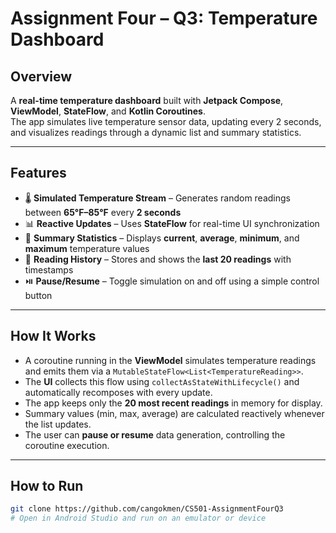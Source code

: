 # Assignment Four – Q3: Temperature Dashboard

## Overview
A **real-time temperature dashboard** built with **Jetpack Compose**, **ViewModel**, **StateFlow**, and **Kotlin Coroutines**.  
The app simulates live temperature sensor data, updating every 2 seconds, and visualizes readings through a dynamic list and summary statistics.

---

## Features
- 🌡️ **Simulated Temperature Stream** – Generates random readings between **65°F–85°F** every **2 seconds**  
- 📊 **Reactive Updates** – Uses **StateFlow** for real-time UI synchronization  
- 🧮 **Summary Statistics** – Displays **current**, **average**, **minimum**, and **maximum** temperature values  
- 📅 **Reading History** – Stores and shows the **last 20 readings** with timestamps  
- ⏯️ **Pause/Resume** – Toggle simulation on and off using a simple control button  

---

## How It Works
- A coroutine running in the **ViewModel** simulates temperature readings and emits them via a `MutableStateFlow<List<TemperatureReading>>`.  
- The **UI** collects this flow using `collectAsStateWithLifecycle()` and automatically recomposes with every update.  
- The app keeps only the **20 most recent readings** in memory for display.  
- Summary values (min, max, average) are calculated reactively whenever the list updates.  
- The user can **pause or resume** data generation, controlling the coroutine execution.

---

## How to Run
```bash
git clone https://github.com/cangokmen/CS501-AssignmentFourQ3
# Open in Android Studio and run on an emulator or device
```
